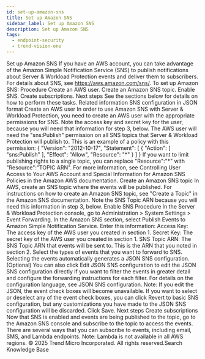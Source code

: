 ```yaml
---
id: set-up-amazon-sns
title: Set up Amazon SNS
sidebar_label: Set up Amazon SNS
description: Set up Amazon SNS
tags:
  - endpoint-security
  - trend-vision-one
---
```


 Set up Amazon SNS If you have an AWS account, you can take advantage of the Amazon Simple Notification Service (SNS) to publish notifications about Server & Workload Protection events and deliver them to subscribers. For details about SNS, see https://aws.amazon.com/sns/. To set up Amazon SNS: Procedure Create an AWS user. Create an Amazon SNS topic. Enable SNS. Create subscriptions. Next steps See the sections below for details on how to perform these tasks. Related information SNS configuration in JSON format Create an AWS user In order to use Amazon SNS with Server & Workload Protection, you need to create an AWS user with the appropriate permissions for SNS. Note the access key and secret key for the user, because you will need that information for step 3, below. The AWS user will need the "sns:Publish" permission on all SNS topics that Server & Workload Protection will publish to. This is an example of a policy with this permission: { "Version": "2012-10-17", "Statement": [ { "Action": [ "sns:Publish" ], "Effect": "Allow", "Resource": "\*" } ] } If you want to limit publishing rights to a single topic, you can replace "Resource":"*" with "Resource":"TOPIC ARN". For more information, see Controlling User Access to Your AWS Account and Special Information for Amazon SNS Policies in the Amazon AWS documentation. Create an Amazon SNS topic In AWS, create an SNS topic where the events will be published. For instructions on how to create an Amazon SNS topic, see "Create a Topic" in the Amazon SNS documentation. Note the SNS Topic ARN because you will need this information in step 3, below. Enable SNS Procedure In the Server & Workload Protection console, go to Administration > System Settings > Event Forwarding. In the Amazon SNS section, select Publish Events to Amazon Simple Notification Service. Enter this information: Access Key: The access key of the AWS user you created in section 1. Secret Key: The secret key of the AWS user you created in section 1. SNS Topic ARN: The SNS Topic ARN that events will be sent to. This is the ARN that you noted in section 2. Select the types of events that you want to forward to SNS. Selecting the events automatically generates a JSON SNS configuration. (Optional) You can also click Edit JSON SNS configuration to edit the JSON SNS configuration directly if you want to filter the events in greater detail and configure the forwarding instructions for each filter. For details on the configuration language, see JSON SNS configuration. Note: If you edit the JSON, the event check boxes will become unavailable. If you want to select or deselect any of the event check boxes, you can click Revert to basic SNS configuration, but any customizations you have made to the JSON SNS configuration will be discarded. Click Save. Next steps Create subscriptions Now that SNS is enabled and events are being published to the topic, go to the Amazon SNS console and subscribe to the topic to access the events. There are several ways that you can subscribe to events, including email, SMS, and Lambda endpoints. Note: Lambda is not available in all AWS regions. © 2025 Trend Micro Incorporated. All rights reserved.Search Knowledge Base